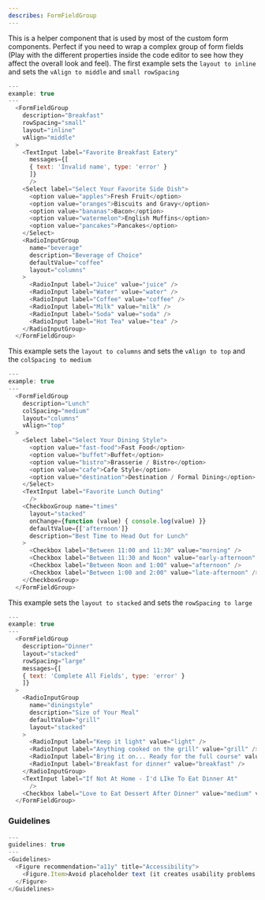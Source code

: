 ```yaml
---
describes: FormFieldGroup
---
```


This is a helper component that is used by most of the custom form
components. Perfect if you need to wrap a complex group of form fields
(Play with the different properties inside the code editor
to see how they affect the overall look and feel). The first example
sets the `layout to inline` and sets the `vAlign to middle` and `small
rowSpacing`

```js
---
example: true
---
  <FormFieldGroup
    description="Breakfast"
    rowSpacing="small"
    layout="inline"
    vAlign="middle"
  >
    <TextInput label="Favorite Breakfast Eatery"
      messages={[
      { text: 'Invalid name', type: 'error' }
      ]}
      />
    <Select label="Select Your Favorite Side Dish">
      <option value="apples">Fresh Fruit</option>
      <option value="oranges">Biscuits and Gravy</option>
      <option value="bananas">Bacon</option>
      <option value="watermelon">English Muffins</option>
      <option value="pancakes">Pancakes</option>
    </Select>
    <RadioInputGroup
      name="beverage"
      description="Beverage of Choice"
      defaultValue="coffee"
      layout="columns"
    >
      <RadioInput label="Juice" value="juice" />
      <RadioInput label="Water" value="water" />
      <RadioInput label="Coffee" value="coffee" />
      <RadioInput label="Milk" value="milk" />
      <RadioInput label="Soda" value="soda" />
      <RadioInput label="Hot Tea" value="tea" />
    </RadioInputGroup>
  </FormFieldGroup>
```

This example sets the `layout to columns` and sets the `vAlign to top`
and the `colSpacing to medium`

```js
---
example: true
---
  <FormFieldGroup
    description="Lunch"
    colSpacing="medium"
    layout="columns"
    vAlign="top"
  >
    <Select label="Select Your Dining Style">
      <option value="fast-food">Fast Food</option>
      <option value="buffet">Buffet</option>
      <option value="bistro">Brasserie / Bistro</option>
      <option value="cafe">Cafe Style</option>
      <option value="destination">Destination / Formal Dining</option>
    </Select>
    <TextInput label="Favorite Lunch Outing"
      />
    <CheckboxGroup name="times"
      layout="stacked"
      onChange={function (value) { console.log(value) }}
      defaultValue={['afternoon']}
      description="Best Time to Head Out for Lunch"
    >
      <Checkbox label="Between 11:00 and 11:30" value="morning" />
      <Checkbox label="Between 11:30 and Noon" value="early-afternoon" />
      <Checkbox label="Between Noon and 1:00" value="afternoon" />
      <Checkbox label="Between 1:00 and 2:00" value="late-afternoon" />
    </CheckboxGroup>
  </FormFieldGroup>
```

This example sets the `layout to stacked` and sets the `rowSpacing to large`

```js
---
example: true
---
  <FormFieldGroup
    description="Dinner"
    layout="stacked"
    rowSpacing="large"
    messages={[
    { text: 'Complete All Fields', type: 'error' }
    ]}
  >
    <RadioInputGroup
      name="diningstyle"
      description="Size of Your Meal"
      defaultValue="grill"
      layout="stacked"
    >
      <RadioInput label="Keep it light" value="light" />
      <RadioInput label="Anything cooked on the grill" value="grill" />
      <RadioInput label="Bring it on... Ready for the full course" value="full-course" />
      <RadioInput label="Breakfast for dinner" value="breakfast" />
    </RadioInputGroup>
    <TextInput label="If Not At Home - I'd LIke To Eat Dinner At"
      />
    <Checkbox label="Love to Eat Dessert After Dinner" value="medium" variant="toggle" />
  </FormFieldGroup>
```

### Guidelines

```js
---
guidelines: true
---
<Guidelines>
  <Figure recommendation="a11y" title="Accessibility">
    <Figure.Item>Avoid placeholder text (it creates usability problems by increasing cognitive load, low contrast, lack of screen reader compatibility, etc.)</Figure.Item>
  </Figure>
</Guidelines>
```
